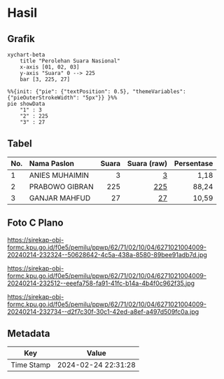 # Hasil

## Grafik

```mermaid
xychart-beta
    title "Perolehan Suara Nasional"
    x-axis [01, 02, 03]
    y-axis "Suara" 0 --> 225
    bar [3, 225, 27]
```

```mermaid
%%{init: {"pie": {"textPosition": 0.5}, "themeVariables": {"pieOuterStrokeWidth": "5px"}} }%%
pie showData
    "1" : 3
    "2" : 225
    "3" : 27
```

## Tabel

| No. | Nama Paslon    | Suara | Suara (raw) | Persentase |
|:--- |:-------------- | -----:| -----------:| ----------:|
| 1   | ANIES MUHAIMIN | 3     | [3][p-1]    | 1,18       |
| 2   | PRABOWO GIBRAN | 225   | [225][p-2]  | 88,24      |
| 3   | GANJAR MAHFUD  | 27    | [27][p-3]   | 10,59      |


[p-1]: https://github.com/gigit-pemilu/pemilu-2024/blob/main/pilpres/hitung-suara/sub/62-kalimantan-tengah/sub/71-kota-palangkaraya/sub/02-bukit-batu/sub/1004-tangkiling/sub/009-tps/sub/paslon-1.txt
[p-2]: https://github.com/gigit-pemilu/pemilu-2024/blob/main/pilpres/hitung-suara/sub/62-kalimantan-tengah/sub/71-kota-palangkaraya/sub/02-bukit-batu/sub/1004-tangkiling/sub/009-tps/sub/paslon-2.txt
[p-3]: https://github.com/gigit-pemilu/pemilu-2024/blob/main/pilpres/hitung-suara/sub/62-kalimantan-tengah/sub/71-kota-palangkaraya/sub/02-bukit-batu/sub/1004-tangkiling/sub/009-tps/sub/paslon-3.txt

## Foto C Plano

https://sirekap-obj-formc.kpu.go.id/f0e5/pemilu/ppwp/62/71/02/10/04/6271021004009-20240214-232324--50628642-4c5a-438a-8580-89bee91adb7d.jpg

https://sirekap-obj-formc.kpu.go.id/f0e5/pemilu/ppwp/62/71/02/10/04/6271021004009-20240214-232512--eeefa758-fa91-41fc-b14a-4b4f0c962f35.jpg

https://sirekap-obj-formc.kpu.go.id/f0e5/pemilu/ppwp/62/71/02/10/04/6271021004009-20240214-232734--d2f7c30f-30c1-42ed-a8ef-a497d509fc0a.jpg


## Metadata

| Key        | Value               |
| ---------- | ------------------- |
| Time Stamp | 2024-02-24 22:31:28 |



